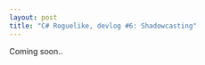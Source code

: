 ```yaml
---
layout: post
title: "C# Roguelike, devlog #6: Shadowcasting"
---
```


Coming soon..

<!--

- [Adam Milazzo, Roguelike Vision Algorithms](http://www.adammil.net/blog/v125_Roguelike_Vision_Algorithms.html)
- [Albert Ford, Vision Visualized](https://youtu.be/y1zkrTcNJbc)
- [Albert Ford, Symmetric Shadowcasting](https://www.albertford.com/shadowcasting/)
- [Bob Nystrom, What the Hero Sees: Field-of-View for Roguelikes](https://journal.stuffwithstuff.com/2015/09/07/what-the-hero-sees/)


> ?.cs

```csharp

```
-->